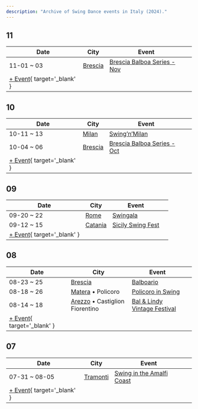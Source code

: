 ```yaml
---
description: "Archive of Swing Dance events in Italy (2024)."
---
```


## 11

| Date | City | Event | |
| --- | --- | --- | --- |
| 11-01 ~ 03 | [Brescia](by_city.md#brescia) | [Brescia Balboa Series - Nov](brescia-balboa-series-nov-2024.md) |  |
| [+ Event](https://github.com/swingdance/events/issues/new?assignees=&labels=add+event&projects=&template=02-add_entity.yml&title=%5B2024%2Fit%5D%20%3CName%3E&region=it&province=&city=&org_id=&date_starts=2024-11-&date_ends=2024-11-){ target='_blank' }

## 10

| Date | City | Event | |
| --- | --- | --- | --- |
| 10-11 ~ 13 | [Milan](by_city.md#milan) | [Swing’n’Milan](swing-n-milan-2024.md) |  |
| 10-04 ~ 06 | [Brescia](by_city.md#brescia) | [Brescia Balboa Series - Oct](brescia-balboa-series-oct-2024.md) |  |
| [+ Event](https://github.com/swingdance/events/issues/new?assignees=&labels=add+event&projects=&template=02-add_entity.yml&title=%5B2024%2Fit%5D%20%3CName%3E&region=it&province=&city=&org_id=&date_starts=2024-10-&date_ends=2024-10-){ target='_blank' }

## 09

| Date | City | Event | |
| --- | --- | --- | --- |
| 09-20 ~ 22 | [Rome](by_city.md#rome) | [Swingala](swingala-2024.md) |  |
| 09-12 ~ 15 | [Catania](by_city.md#catania) | [Sicily Swing Fest](sicily-swing-fest-2024.md) |  |
| [+ Event](https://github.com/swingdance/events/issues/new?assignees=&labels=add+event&projects=&template=02-add_entity.yml&title=%5B2024%2Fit%5D%20%3CName%3E&region=it&province=&city=&org_id=&date_starts=2024-09-&date_ends=2024-09-){ target='_blank' }

## 08

| Date | City | Event | |
| --- | --- | --- | --- |
| 08-23 ~ 25 | [Brescia](by_city.md#brescia) | [Balboario](balboario-2024.md) |  |
| 08-18 ~ 26 | [Matera](by_city.md#matera) • Policoro | [Policoro in Swing](policoro-in-swing-2024.md) |  |
| 08-14 ~ 18 | [Arezzo](by_city.md#arezzo) • Castiglion Fiorentino | [Bal & Lindy Vintage Festival](bal-n-lindy-vintage-festival-2024.md) |  |
| [+ Event](https://github.com/swingdance/events/issues/new?assignees=&labels=add+event&projects=&template=02-add_entity.yml&title=%5B2024%2Fit%5D%20%3CName%3E&region=it&province=&city=&org_id=&date_starts=2024-08-&date_ends=2024-08-){ target='_blank' }

## 07

| Date | City | Event | |
| --- | --- | --- | --- |
| 07-31 ~ 08-05 | [Tramonti](by_city.md#tramonti) | [Swing in the Amalfi Coast](swing-in-the-amalfi-coast-2024.md) |  |
| [+ Event](https://github.com/swingdance/events/issues/new?assignees=&labels=add+event&projects=&template=02-add_entity.yml&title=%5B2024%2Fit%5D%20%3CName%3E&region=it&province=&city=&org_id=&date_starts=2024-07-&date_ends=2024-07-){ target='_blank' }
